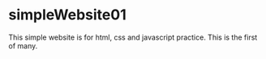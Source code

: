 # simpleWebsite01

This simple website is for html, css and javascript practice. This is the first of many.
